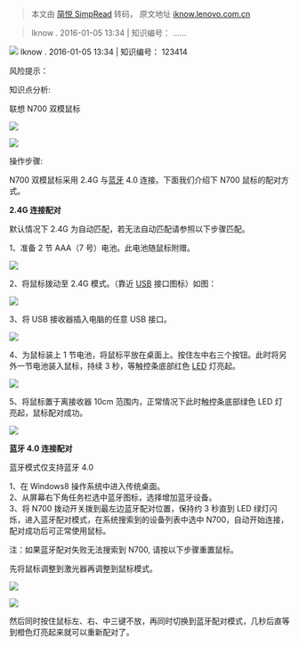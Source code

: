 > 本文由 [简悦 SimpRead](http://ksria.com/simpread/) 转码， 原文地址 [iknow.lenovo.com.cn](https://iknow.lenovo.com.cn/detail/dc_123414.html)

> Iknow . 2016-01-05 13:34 | 知识编号： ......

![](https://iknow.lenovo.com.cn/front/images/avatar.jpg) Iknow . 2016-01-05 13:34 | 知识编号： 123414

风险提示：

知识点分析:

联想 N700 双模鼠标

![](https://webdoc.lenovo.com.cn/lenovowsi/new_cskb/uploadfile/20150203131729283.jpg)

![](https://webdoc.lenovo.com.cn/lenovowsi/new_cskb/uploadfile/20150203133923986.jpg)

操作步骤:

N700 双模鼠标采用 2.4G 与[蓝牙](https://iknow.lenovo.com.cn/detail/kd_17350.html) 4.0 连接。下面我们介绍下 N700 鼠标的配对方式。

**2.4G 连接配对**

默认情况下 2.4G 为自动匹配，若无法自动匹配请参照以下步骤匹配。

1、准备 2 节 AAA（7 号）电池。此电池随鼠标附赠。

![](https://webdoc.lenovo.com.cn/lenovowsi/new_cskb/uploadfile/20150203132556544.jpg)

2、将鼠标拨动至 2.4G 模式。（靠近 [USB](https://iknow.lenovo.com.cn/detail/kd_17416.html) 接口图标）如图：

![](https://webdoc.lenovo.com.cn/lenovowsi/new_cskb/uploadfile/20150203132700265.jpg)

3、将 USB 接收器插入电脑的任意 USB 接口。

![](https://webdoc.lenovo.com.cn/lenovowsi/new_cskb/uploadfile/20150203132825704.jpg)

4、为鼠标装上 1 节电池，将鼠标平放在桌面上。按住左中右三个按钮。此时将另外一节电池装入鼠标，持续 3 秒，等触控条底部红色 [LED](https://iknow.lenovo.com.cn/detail/kd_17439.html) 灯亮起。

![](https://webdoc.lenovo.com.cn/lenovowsi/new_cskb/uploadfile/20150203133544355.jpg)

5、将鼠标置于离接收器 10cm 范围内，正常情况下此时触控条底部绿色 LED 灯亮起，鼠标配对成功。

![](https://webdoc.lenovo.com.cn/lenovowsi/new_cskb/uploadfile/20150203133642978.jpg)

**蓝牙 4.0 连接配对**

蓝牙模式仅支持蓝牙 4.0

1、在 Windows8 操作系统中进入传统桌面。  
2、从屏幕右下角任务栏选中蓝牙图标，选择增加蓝牙设备。  
3、将 N700 拨动开关拨到最左边蓝牙配对位置，保持约 3 秒直到 LED 绿灯闪烁，进入蓝牙配对模式，在系统搜索到的设备列表中选中 N700，自动开始连接，配对成功后可正常使用鼠标。

注：如果蓝牙配对失败无法搜索到 N700, 请按以下步骤重置鼠标。

先将鼠标调整到激光器再调整到鼠标模式。

![](https://webdoc.lenovo.com.cn/lenovowsi/new_cskb/uploadfile/20150203143256559.jpg)

![](https://webdoc.lenovo.com.cn/lenovowsi/new_cskb/uploadfile/20150203143306259.jpg)

然后同时按住鼠标左、右、中三键不放，再同时切换到蓝牙配对模式，几秒后直等到橙色灯亮起来就可以重新配对了。